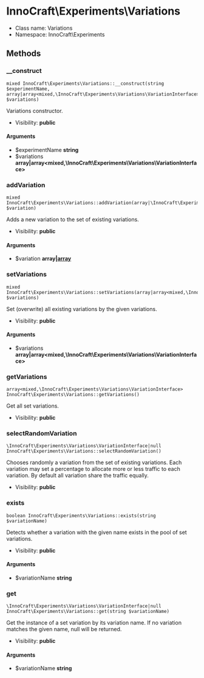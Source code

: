InnoCraft\Experiments\Variations
===============






* Class name: Variations
* Namespace: InnoCraft\Experiments







Methods
-------


### __construct

    mixed InnoCraft\Experiments\Variations::__construct(string $experimentName, array|array<mixed,\InnoCraft\Experiments\Variations\VariationInterface> $variations)

Variations constructor.



* Visibility: **public**


#### Arguments
* $experimentName **string**
* $variations **array|array&lt;mixed,\InnoCraft\Experiments\Variations\VariationInterface&gt;**



### addVariation

    mixed InnoCraft\Experiments\Variations::addVariation(array|\InnoCraft\Experiments\Variations\VariationInterface $variation)

Adds a new variation to the set of existing variations.



* Visibility: **public**


#### Arguments
* $variation **array|[array](InnoCraft-Experiments-Variations-VariationInterface.md)**



### setVariations

    mixed InnoCraft\Experiments\Variations::setVariations(array|array<mixed,\InnoCraft\Experiments\Variations\VariationInterface> $variations)

Set (overwrite) all existing variations by the given variations.



* Visibility: **public**


#### Arguments
* $variations **array|array&lt;mixed,\InnoCraft\Experiments\Variations\VariationInterface&gt;**



### getVariations

    array<mixed,\InnoCraft\Experiments\Variations\VariationInterface> InnoCraft\Experiments\Variations::getVariations()

Get all set variations.



* Visibility: **public**




### selectRandomVariation

    \InnoCraft\Experiments\Variations\VariationInterface|null InnoCraft\Experiments\Variations::selectRandomVariation()

Chooses randomly a variation from the set of existing variations. Each variation may set a percentage to
allocate more or less traffic to each variation. By default all variation share the traffic equally.



* Visibility: **public**




### exists

    boolean InnoCraft\Experiments\Variations::exists(string $variationName)

Detects whether a variation with the given name exists in the pool of set variations.



* Visibility: **public**


#### Arguments
* $variationName **string**



### get

    \InnoCraft\Experiments\Variations\VariationInterface|null InnoCraft\Experiments\Variations::get(string $variationName)

Get the instance of a set variation by its variation name. If no variation matches the given name, null will be
returned.



* Visibility: **public**


#### Arguments
* $variationName **string**


